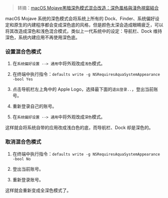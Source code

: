 > 转摘：[macOS Mojave黑暗深色模式混合改造：深色風格與淺色視窗結合](https://mrmad.com.tw/macos-mojave-dark-mode-mixed-light-mode)

macOS Mojave 系统的深色模式会将系统上所有的 Dock、Finder、系统偏好设定和原生的内建程序都会变成深色底的风格，但是颜色太深会造成眼睛疲乏，可以将其改造成深色和浅色混合模式，类似上一代系统中的设定：导航栏、Dock 维持深色，系统内建应用不再使用深色底。

### 设置混合色模式

1. 在`系统偏好设置 --> 通用`中将外观改成`浅色`模式。

2. 在终端中执行指令：`defaults write -g NSRequiresAquaSystemAppearance -bool Yes`

3. 点击导航栏左上角中的 Apple Logo，选择最下面的`退出登录..`，登出当前账号。

4. 重新登录自己的账号。

5. 在`系统偏好设置 --> 通用`中将外观改成`深色`模式。

这样就会将系统自带的应用改成浅白色的底，而导航栏、Dock 却是深色的。

### 取消混合色模式

1. 在终端中执行指令：`defaults write -g NSRequiresAquaSystemAppearance -bool No`

2. 登出当前账号。

3. 重新登录账号。

这样就会重新变成全深色模式了。

